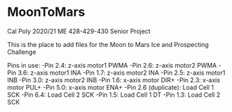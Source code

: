 # MoonToMars
Cal Poly 2020/21 ME 428-429-430 Senior Project

This is the place to add files for the Moon to Mars Ice and Prospecting Challenge

Pins in use:
-Pin 2.4: z-axis motor1 PWMA
-Pin 2.6: z-axis motor2 PWMA
-Pin 3.6: z-axis motor1 INA
-Pin 1.7: z-axis motor2 INA
-Pin 2.5: z-axis motor1 INB
-Pin 3.0: z-axis motor2 INB
-Pin 1.6: x-axis motor DIR+
-Pin 2.3: x-axis motor PUL+
-Pin 5.0: x-axis motor ENA+
-Pin 2.6 (duplicate): Load Cell 1 SCK
-Pin 6.4: Load Cell 2 SCK
-Pin 1.5: Load Cell 1 DT
-Pin 1.3: Load Cell 2 SCK
